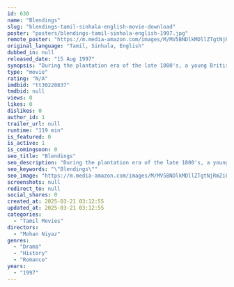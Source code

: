 ```yaml
---
id: 630
name: "Blendings"
slug: "blendings-tamil-sinhala-english-movie-download"
poster: "posters/blendings-tamil-sinhala-english-1997.jpg"
remote_poster: "https://m.media-amazon.com/images/M/MV5BNDlkMDllZTgtNjRmZi00NmI5LTg0NzYtZWU1MjZkM2FmYWY2XkEyXkFqcGc@._V1_SX300.jpg"
original_language: "Tamil, Sinhala, English"
dubbed_in: null
released_date: "15 Aug 1997"
synopsis: "During the plantation era of the late 1800's, a young British Planter, Edward falls in love with a Sri Lankan girl, Samanmalee."
type: "movie"
rating: "N/A"
imdbid: "tt30220837"
tmdbid: null
views: 0
likes: 0
dislikes: 0
author_id: 1
trailer_url: null
runtime: "119 min"
is_featured: 0
is_active: 1
is_comingsoon: 0
seo_title: "Blendings"
seo_description: "During the plantation era of the late 1800's, a young British Planter, Edward falls in love with a Sri Lankan girl, Samanmalee."
seo_keywords: "\"Blendings\""
seo_image: "https://m.media-amazon.com/images/M/MV5BNDlkMDllZTgtNjRmZi00NmI5LTg0NzYtZWU1MjZkM2FmYWY2XkEyXkFqcGc@._V1_SX300.jpg"
screenshots: null
redirect_to: null
social_shares: 0
created_at: 2025-03-21 03:12:55
updated_at: 2025-03-21 03:12:55
categories:
  - "Tamil Movies"
directors:
  - "Mohan Niyaz"
genres:
  - "Drama"
  - "History"
  - "Romance"
years:
  - "1997"
---
```

